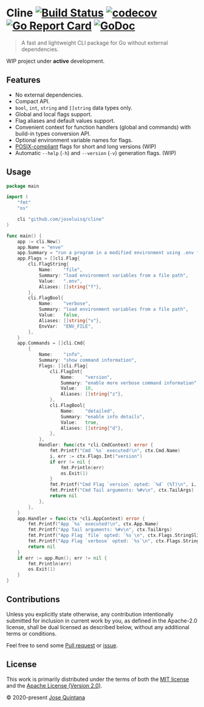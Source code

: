 # Cline [![Build Status](https://travis-ci.com/joseluisq/cline.svg?branch=master)](https://travis-ci.com/joseluisq/cline) [![codecov](https://codecov.io/gh/joseluisq/cline/branch/master/graph/badge.svg)](https://codecov.io/gh/joseluisq/cline) [![Go Report Card](https://goreportcard.com/badge/github.com/joseluisq/cline)](https://goreportcard.com/report/github.com/joseluisq/cline) [![GoDoc](https://godoc.org/github.com/joseluisq/cline?status.svg)](https://pkg.go.dev/github.com/joseluisq/cline)

> A fast and lightweight CLI package for Go without external dependencies.

WIP project under **active** development.

## Features

- No external dependencies.
- Compact API.
- `bool`, `int`, `string` and `[]string` data types only.
- Global and local flags support.
- Flag aliases and default values support.
- Convenient context for function handlers (global and commands) with build-in types conversion API.
- Optional environment variable names for flags.
- [POSIX-compliant](https://www.gnu.org/software/libc/manual/html_node/Argument-Syntax.html) flags for short and long versions (WIP)
- Automatic `--help` (`-h`) and `--version` (`-v`) generation flags. (WIP)

## Usage

```go
package main

import (
	"fmt"
	"os"

	cli "github.com/joseluisq/cline"
)

func main() {
	app := cli.New()
	app.Name = "enve"
	app.Summary = "run a program in a modified environment using .env files"
	app.Flags = []cli.Flag{
		cli.FlagString{
			Name:    "file",
			Summary: "load environment variables from a file path",
			Value:   ".env",
			Aliases: []string{"f"},
		},
		cli.FlagBool{
			Name:    "verbose",
			Summary: "load environment variables from a file path",
			Value:   false,
			Aliases: []string{"v"},
			EnvVar:  "ENV_FILE",
		},
	}
	app.Commands = []cli.Cmd{
		{
			Name:    "info",
			Summary: "show command information",
			Flags: []cli.Flag{
				cli.FlagInt{
					Name:    "version",
					Summary: "enable more verbose command information",
					Value:   10,
					Aliases: []string{"z"},
				},
				cli.FlagBool{
					Name:    "detailed",
					Summary: "enable info details",
					Value:   true,
					Aliases: []string{"d"},
				},
			},
			Handler: func(ctx *cli.CmdContext) error {
				fmt.Printf("Cmd `%s` executed!\n", ctx.Cmd.Name)
				i, err := ctx.Flags.Int("version")
				if err != nil {
					fmt.Println(err)
					os.Exit(1)
				}
				fmt.Printf("Cmd Flag `version` opted: `%d` (%T)\n", i, i)
				fmt.Printf("Cmd Tail arguments: %#v\n", ctx.TailArgs)
				return nil
			},
		},
	}
	app.Handler = func(ctx *cli.AppContext) error {
		fmt.Printf("App `%s` executed!\n", ctx.App.Name)
		fmt.Printf("App Tail arguments: %#v\n", ctx.TailArgs)
		fmt.Printf("App Flag `file` opted: `%s`\n", ctx.Flags.StringSlice("file"))
		fmt.Printf("App Flag `verbose` opted: `%s`\n", ctx.Flags.StringSlice("verbose"))
		return nil
	}
	if err := app.Run(); err != nil {
		fmt.Println(err)
		os.Exit(1)
	}
}
```

## Contributions

Unless you explicitly state otherwise, any contribution intentionally submitted for inclusion in current work by you, as defined in the Apache-2.0 license, shall be dual licensed as described below, without any additional terms or conditions.

Feel free to send some [Pull request](https://github.com/joseluisq/cline/pulls) or [issue](https://github.com/joseluisq/cline/issues).

## License

This work is primarily distributed under the terms of both the [MIT license](LICENSE-MIT) and the [Apache License (Version 2.0)](LICENSE-APACHE).

© 2020-present [Jose Quintana](https://git.io/joseluisq)
